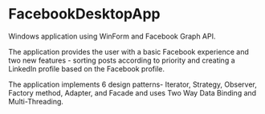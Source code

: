 # FacebookDesktopApp
Windows application using WinForm and Facebook Graph API.

The application provides the user with a basic Facebook experience and two new features - sorting posts according to priority and creating a LinkedIn profile based on the Facebook profile. 

The application implements 6 design patterns- Iterator, Strategy, Observer, Factory method, Adapter, and Facade and uses Two Way Data Binding and Multi-Threading. 
